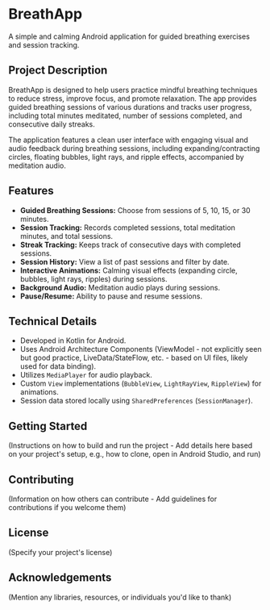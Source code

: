 # BreathApp

A simple and calming Android application for guided breathing exercises and session tracking.

## Project Description

BreathApp is designed to help users practice mindful breathing techniques to reduce stress, improve focus, and promote relaxation. The app provides guided breathing sessions of various durations and tracks user progress, including total minutes meditated, number of sessions completed, and consecutive daily streaks.

The application features a clean user interface with engaging visual and audio feedback during breathing sessions, including expanding/contracting circles, floating bubbles, light rays, and ripple effects, accompanied by meditation audio.

## Features

*   **Guided Breathing Sessions:** Choose from sessions of 5, 10, 15, or 30 minutes.
*   **Session Tracking:** Records completed sessions, total meditation minutes, and total sessions.
*   **Streak Tracking:** Keeps track of consecutive days with completed sessions.
*   **Session History:** View a list of past sessions and filter by date.
*   **Interactive Animations:** Calming visual effects (expanding circle, bubbles, light rays, ripples) during sessions.
*   **Background Audio:** Meditation audio plays during sessions.
*   **Pause/Resume:** Ability to pause and resume sessions.

## Technical Details

*   Developed in Kotlin for Android.
*   Uses Android Architecture Components (ViewModel - not explicitly seen but good practice, LiveData/StateFlow, etc. - based on UI files, likely used for data binding).
*   Utilizes `MediaPlayer` for audio playback.
*   Custom `View` implementations (`BubbleView`, `LightRayView`, `RippleView`) for animations.
*   Session data stored locally using `SharedPreferences` (`SessionManager`).

## Getting Started

(Instructions on how to build and run the project - Add details here based on your project's setup, e.g., how to clone, open in Android Studio, and run)

## Contributing

(Information on how others can contribute - Add guidelines for contributions if you welcome them)

## License

(Specify your project's license)

## Acknowledgements

(Mention any libraries, resources, or individuals you'd like to thank)
